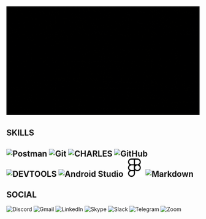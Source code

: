 ![welcome](https://github.com/VictoriaK-QA/VictoriaK-QA/blob/main/1.3.gif)
---
SKILLS
---
![Postman](https://img.shields.io/badge/Postman-FF6C37?style=for-the-badge&logo=postman&logoColor=white)
![Git](https://img.shields.io/badge/git-%23F05033.svg?style=for-the-badge&logo=git&logoColor=white)
![CHARLES](https://img.shields.io/badge/CHARLES-000?style=for-the-badge&logo=CHARLES&logoColor=white)
![GitHub](https://img.shields.io/badge/github-%23121011.svg?style=for-the-badge&logo=github&logoColor=white)
![DEVTOOLS](https://github.com/VictoriaK-QA/VictoriaK-QA/blob/main/icons/googlechrome.svg/badge/DEVTOOLS-000?style=for-the-badge&logo=DEVTOOLS&logoColor=blue)
![Android Studio](?style=for-the-badge&logo=android-studio&logoColor=white)
![FIGMA](https://github.com/VictoriaK-QA/VictoriaK-QA/blob/main/icons/figma.svg?style=for-the-badge&logo=FIGMA&logoColor=yellow)
![Markdown](https://img.shields.io/badge/markdown-%23000000.svg?style=for-the-badge&logo=markdown&logoColor=white)
---
SOCIAL
---
![Discord](https://img.shields.io/badge/Discord-%235865F2.svg?style=for-the-badge&logo=discord&logoColor=white)
![Gmail](https://img.shields.io/badge/Gmail-D14836?style=for-the-badge&logo=gmail&logoColor=white)
![LinkedIn](https://img.shields.io/badge/linkedin-%230077B5.svg?style=for-the-badge&logo=linkedin&logoColor=white)
![Skype](https://img.shields.io/badge/Skype-%2300AFF0.svg?style=for-the-badge&logo=Skype&logoColor=white)
![Slack](https://img.shields.io/badge/Slack-4A154B?style=for-the-badge&logo=slack&logoColor=white)
![Telegram](https://img.shields.io/badge/Telegram-2CA5E0?style=for-the-badge&logo=telegram&logoColor=white)
![Zoom](https://img.shields.io/badge/Zoom-2D8CFF?style=for-the-badge&logo=zoom&logoColor=white)
